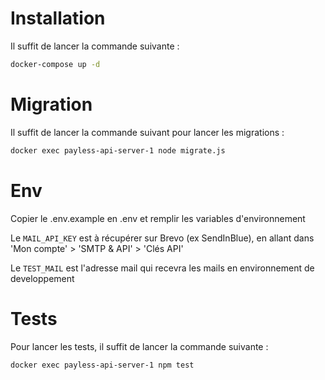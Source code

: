 # Installation
Il suffit de lancer la commande suivante :
````bash
docker-compose up -d
````

# Migration
Il suffit de lancer la commande suivant pour lancer les migrations :
````bash
docker exec payless-api-server-1 node migrate.js
````

# Env
Copier le .env.example en .env et remplir les variables d'environnement

Le `MAIL_API_KEY` est à récupérer sur Brevo (ex SendInBlue), en allant dans 'Mon compte' > 'SMTP & API' > 'Clés API'

Le `TEST_MAIL` est l'adresse mail qui recevra les mails en environnement de developpement

# Tests
Pour lancer les tests, il suffit de lancer la commande suivante :
```bash
docker exec payless-api-server-1 npm test
```